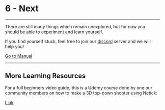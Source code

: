 # 6 - Next

---

There are still many things which remain unexplored, but for now you should be able to experiment and learn yourself.

If you find yourself stuck, feel free to join our [discord](https://discord.com/invite/uV6bfG66Fx) server and we will help you!

[Go to Manual](../../articles/understanding-client-server-model.html)

---

## More Learning Resources
For a full beginners video guide, this is a Udemy course done by one our community members on how to make a 3D top-down shooter using Netick:

[Link](https://www.udemy.com/course/learn-to-create-a-competitive-shooter-in-unity-using-netick/?referralCode=E65D42585E2318E5FC01&couponCode=24T3FS41524)

<figure><img src="../../images/getting-started/course-preview.gif" alt=""><figcaption></figcaption></figure>
